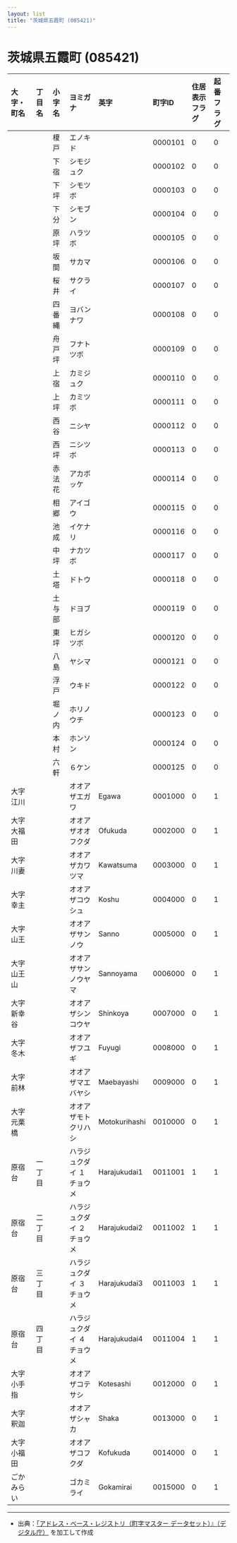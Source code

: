 ```yaml
---
layout: list
title: "茨城県五霞町 (085421)"
---
```


# 茨城県五霞町 (085421)

| 大字・町名 | 丁目名 | 小字名 | ヨミガナ | 英字 | 町字ID | 住居表示フラグ | 起番フラグ |
|:---|:---|:---|:---|:---|:---|:---|:---|
|  |  | 榎戸 |   エノキド |  | 0000101 | 0 | 0 |
|  |  | 下宿 |   シモジュク |  | 0000102 | 0 | 0 |
|  |  | 下坪 |   シモツボ |  | 0000103 | 0 | 0 |
|  |  | 下分 |   シモブン |  | 0000104 | 0 | 0 |
|  |  | 原坪 |   ハラツボ |  | 0000105 | 0 | 0 |
|  |  | 坂間 |   サカマ |  | 0000106 | 0 | 0 |
|  |  | 桜井 |   サクライ |  | 0000107 | 0 | 0 |
|  |  | 四番縄 |   ヨバンナワ |  | 0000108 | 0 | 0 |
|  |  | 舟戸坪 |   フナトツボ |  | 0000109 | 0 | 0 |
|  |  | 上宿 |   カミジュク |  | 0000110 | 0 | 0 |
|  |  | 上坪 |   カミツボ |  | 0000111 | 0 | 0 |
|  |  | 西谷 |   ニシヤ |  | 0000112 | 0 | 0 |
|  |  | 西坪 |   ニシツボ |  | 0000113 | 0 | 0 |
|  |  | 赤法花 |   アカボッケ |  | 0000114 | 0 | 0 |
|  |  | 相郷 |   アイゴウ |  | 0000115 | 0 | 0 |
|  |  | 池成 |   イケナリ |  | 0000116 | 0 | 0 |
|  |  | 中坪 |   ナカツボ |  | 0000117 | 0 | 0 |
|  |  | 土塔 |   ドトウ |  | 0000118 | 0 | 0 |
|  |  | 土与部 |   ドヨブ |  | 0000119 | 0 | 0 |
|  |  | 東坪 |   ヒガシツボ |  | 0000120 | 0 | 0 |
|  |  | 八島 |   ヤシマ |  | 0000121 | 0 | 0 |
|  |  | 浮戸 |   ウキド |  | 0000122 | 0 | 0 |
|  |  | 堀ノ内 |   ホリノウチ |  | 0000123 | 0 | 0 |
|  |  | 本村 |   ホンソン |  | 0000124 | 0 | 0 |
|  |  | 六軒 |   ６ケン |  | 0000125 | 0 | 0 |
| 大字江川 |  |  | オオアザエガワ   | Egawa | 0001000 | 0 | 1 |
| 大字大福田 |  |  | オオアザオオフクダ   | Ofukuda | 0002000 | 0 | 1 |
| 大字川妻 |  |  | オオアザカワツマ   | Kawatsuma | 0003000 | 0 | 1 |
| 大字幸主 |  |  | オオアザコウシュ   | Koshu | 0004000 | 0 | 1 |
| 大字山王 |  |  | オオアザサンノウ   | Sanno | 0005000 | 0 | 1 |
| 大字山王山 |  |  | オオアザサンノウヤマ   | Sannoyama | 0006000 | 0 | 1 |
| 大字新幸谷 |  |  | オオアザシンコウヤ   | Shinkoya | 0007000 | 0 | 1 |
| 大字冬木 |  |  | オオアザフユギ   | Fuyugi | 0008000 | 0 | 1 |
| 大字前林 |  |  | オオアザマエバヤシ   | Maebayashi | 0009000 | 0 | 1 |
| 大字元栗橋 |  |  | オオアザモトクリハシ   | Motokurihashi | 0010000 | 0 | 1 |
| 原宿台 | 一丁目 |  | ハラジュクダイ １チョウメ  | Harajukudai1 | 0011001 | 1 | 1 |
| 原宿台 | 二丁目 |  | ハラジュクダイ ２チョウメ  | Harajukudai2 | 0011002 | 1 | 1 |
| 原宿台 | 三丁目 |  | ハラジュクダイ ３チョウメ  | Harajukudai3 | 0011003 | 1 | 1 |
| 原宿台 | 四丁目 |  | ハラジュクダイ ４チョウメ  | Harajukudai4 | 0011004 | 1 | 1 |
| 大字小手指 |  |  | オオアザコテサシ   | Kotesashi | 0012000 | 0 | 1 |
| 大字釈迦 |  |  | オオアザシャカ   | Shaka | 0013000 | 0 | 1 |
| 大字小福田 |  |  | オオアザコフクダ   | Kofukuda | 0014000 | 0 | 1 |
| ごかみらい |  |  | ゴカミライ   | Gokamirai | 0015000 | 0 | 1 |

---

- 出典：[「アドレス・ベース・レジストリ（町字マスター データセット）』（デジタル庁）](https://www.digital.go.jp/policies/base_registry_address/) を加工して作成